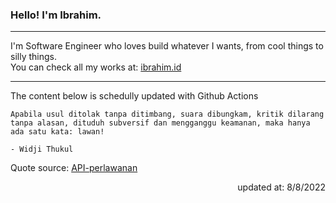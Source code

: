 <h3>Hello! I'm Ibrahim.</h3>

---

I'm Software Engineer who loves build whatever I wants, from cool things to silly things. <br>
You can check all my works at: [ibrahim.id](https://ibrahim.id)

---

The content below is schedully updated with Github Actions

    Apabila usul ditolak tanpa ditimbang, suara dibungkam, kritik dilarang tanpa alasan, dituduh subversif dan mengganggu keamanan, maka hanya ada satu kata: lawan!

    - Widji Thukul

Quote source: [API-perlawanan](https://github.com/ibamibrhm/api-perlawanan)

<div dir="rtl">
updated at: 8/8/2022
</div>